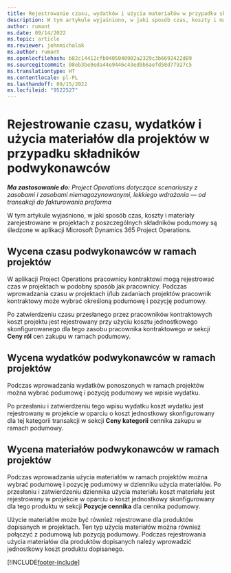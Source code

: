 ```yaml
---
title: Rejestrowanie czasu, wydatków i użycia materiałów w przypadku składników podwykonawców
description: W tym artykule wyjaśniono, w jaki sposób czas, koszty i materiały zarejestrowane w projektach z poszczególnych składników podumowy są śledzone w aplikacji Microsoft Dynamics 365 Project Operations.
author: rumant
ms.date: 09/14/2022
ms.topic: article
ms.reviewer: johnmichalak
ms.author: rumant
ms.openlocfilehash: b82c14412cfb0405040902a2329c3b6692422d89
ms.sourcegitcommit: 08eb3be9eda44e9446c43ed9b6aefd58d77927c5
ms.translationtype: HT
ms.contentlocale: pl-PL
ms.lasthandoff: 09/15/2022
ms.locfileid: "9522527"
---
```

# <a name="recording-time-expenses-and-material-usage-on-projects-for-subcontracted-components"></a>Rejestrowanie czasu, wydatków i użycia materiałów dla projektów w przypadku składników podwykonawców

_**Ma zastosowanie do:** Project Operations dotyczące scenariuszy z zasobami i zasobami niemagazynowanymi, lekkiego wdrażania — od transakcji do fakturowania proforma_

W tym artykule wyjaśniono, w jaki sposób czas, koszty i materiały zarejestrowane w projektach z poszczególnych składników podumowy są śledzone w aplikacji Microsoft Dynamics 365 Project Operations.

## <a name="costing-for-subcontractor-time-on-projects"></a>Wycena czasu podwykonawców w ramach projektów
W aplikacji Project Operations pracownicy kontraktowi mogą rejestrować czas w projektach w podobny sposób jak pracownicy. Podczas wprowadzania czasu w projektach i/lub zadaniach projektów pracownik kontraktowy może wybrać określoną podumowę i pozycję podumowy.

Po zatwierdzeniu czasu przesłanego przez pracowników kontraktowych koszt projektu jest rejestrowany przy użyciu kosztu jednostkowego skonfigurowanego dla tego zasobu pracownika kontraktowego w sekcji **Ceny ról** cen zakupu w ramach podumowy.

## <a name="costing-for-subcontracted-expenses-on-projects"></a>Wycena wydatków podwykonawców w ramach projektów
Podczas wprowadzania wydatków ponoszonych w ramach projektów można wybrać podumowę i pozycję podumowy we wpisie wydatku. 

Po przesłaniu i zatwierdzeniu tego wpisu wydatku koszt wydatku jest rejestrowany w projekcie w oparciu o koszt jednostkowy skonfigurowany dla tej kategorii transakcji w sekcji **Ceny kategorii** cennika zakupu w ramach podumowy.

## <a name="costing-for-subcontracted-materials-on-projects"></a>Wycena materiałów podwykonawców w ramach projektów
Podczas wprowadzania użycia materiałów w ramach projektów można wybrać podumowę i pozycję podumowy w dzienniku użycia materiałów. Po przesłaniu i zatwierdzeniu dziennika użycia materiału koszt materiału jest rejestrowany w projekcie w oparciu o koszt jednostkowy skonfigurowany dla tego produktu w sekcji **Pozycje cennika** dla cennika podumowy.

Użycie materiałów może być również rejestrowane dla produktów dopisanych w projektach. Ten typ użycia materiałów można również połączyć z podumową lub pozycją podumowy. Podczas rejestrowania użycia materiałów dla produktów dopisanych należy wprowadzić jednostkowy koszt produktu dopisanego. 


[!INCLUDE[footer-include](../../includes/footer-banner.md)]
